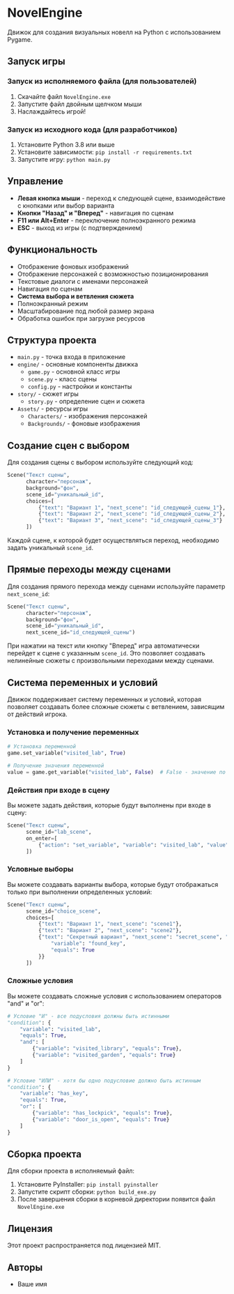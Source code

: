 # NovelEngine

Движок для создания визуальных новелл на Python с использованием Pygame.

## Запуск игры

### Запуск из исполняемого файла (для пользователей)

1. Скачайте файл `NovelEngine.exe`
2. Запустите файл двойным щелчком мыши
3. Наслаждайтесь игрой!

### Запуск из исходного кода (для разработчиков)

1. Установите Python 3.8 или выше
2. Установите зависимости: `pip install -r requirements.txt`
3. Запустите игру: `python main.py`

## Управление

- **Левая кнопка мыши** - переход к следующей сцене, взаимодействие с кнопками или выбор варианта
- **Кнопки "Назад" и "Вперед"** - навигация по сценам
- **F11 или Alt+Enter** - переключение полноэкранного режима
- **ESC** - выход из игры (с подтверждением)

## Функциональность

- Отображение фоновых изображений
- Отображение персонажей с возможностью позиционирования
- Текстовые диалоги с именами персонажей
- Навигация по сценам
- **Система выбора и ветвления сюжета**
- Полноэкранный режим
- Масштабирование под любой размер экрана
- Обработка ошибок при загрузке ресурсов

## Структура проекта

- `main.py` - точка входа в приложение
- `engine/` - основные компоненты движка
  - `game.py` - основной класс игры
  - `scene.py` - класс сцены
  - `config.py` - настройки и константы
- `story/` - сюжет игры
  - `story.py` - определение сцен и сюжета
- `Assets/` - ресурсы игры
  - `Characters/` - изображения персонажей
  - `Backgrounds/` - фоновые изображения

## Создание сцен с выбором

Для создания сцены с выбором используйте следующий код:

```python
Scene("Текст сцены", 
      character="персонаж",
      background="фон",
      scene_id="уникальный_id",
      choices=[
          {"text": "Вариант 1", "next_scene": "id_следующей_сцены_1"},
          {"text": "Вариант 2", "next_scene": "id_следующей_сцены_2"},
          {"text": "Вариант 3", "next_scene": "id_следующей_сцены_3"}
      ])
```

Каждой сцене, к которой будет осуществляться переход, необходимо задать уникальный `scene_id`.

## Прямые переходы между сценами

Для создания прямого перехода между сценами используйте параметр `next_scene_id`:

```python
Scene("Текст сцены", 
      character="персонаж",
      background="фон",
      scene_id="уникальный_id",
      next_scene_id="id_следующей_сцены")
```

При нажатии на текст или кнопку "Вперед" игра автоматически перейдет к сцене с указанным `scene_id`. Это позволяет создавать нелинейные сюжеты с произвольными переходами между сценами.

## Система переменных и условий

Движок поддерживает систему переменных и условий, которая позволяет создавать более сложные сюжеты с ветвлением, зависящим от действий игрока.

### Установка и получение переменных

```python
# Установка переменной
game.set_variable("visited_lab", True)

# Получение значения переменной
value = game.get_variable("visited_lab", False)  # False - значение по умолчанию
```

### Действия при входе в сцену

Вы можете задать действия, которые будут выполнены при входе в сцену:

```python
Scene("Текст сцены", 
      scene_id="lab_scene",
      on_enter=[
          {"action": "set_variable", "variable": "visited_lab", "value": True}
      ])
```

### Условные выборы

Вы можете создавать варианты выбора, которые будут отображаться только при выполнении определенных условий:

```python
Scene("Текст сцены", 
      scene_id="choice_scene",
      choices=[
          {"text": "Вариант 1", "next_scene": "scene1"},
          {"text": "Вариант 2", "next_scene": "scene2"},
          {"text": "Секретный вариант", "next_scene": "secret_scene", "condition": {
              "variable": "found_key",
              "equals": True
          }}
      ])
```

### Сложные условия

Вы можете создавать сложные условия с использованием операторов "and" и "or":

```python
# Условие "И" - все подусловия должны быть истинными
"condition": {
    "variable": "visited_lab",
    "equals": True,
    "and": [
        {"variable": "visited_library", "equals": True},
        {"variable": "visited_garden", "equals": True}
    ]
}

# Условие "ИЛИ" - хотя бы одно подусловие должно быть истинным
"condition": {
    "variable": "has_key",
    "equals": True,
    "or": [
        {"variable": "has_lockpick", "equals": True},
        {"variable": "door_is_open", "equals": True}
    ]
}
```

## Сборка проекта

Для сборки проекта в исполняемый файл:

1. Установите PyInstaller: `pip install pyinstaller`
2. Запустите скрипт сборки: `python build_exe.py`
3. После завершения сборки в корневой директории появится файл `NovelEngine.exe`

## Лицензия

Этот проект распространяется под лицензией MIT.

## Авторы

- Ваше имя 